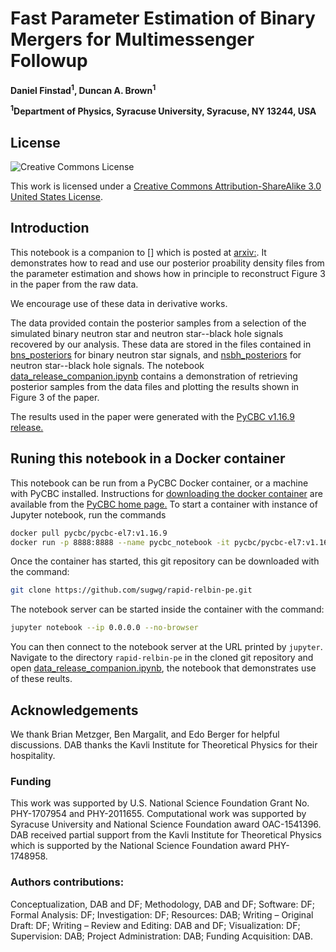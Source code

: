 # Fast Parameter Estimation of Binary Mergers for Multimessenger Followup

**Daniel Finstad<sup>1</sup>, Duncan A. Brown<sup>1</sup>**

**<sup>1</sup>Department of Physics, Syracuse University, Syracuse, NY 13244, USA**

## License

![Creative Commons License](https://i.creativecommons.org/l/by-sa/3.0/us/88x31.png "Creative Commons License")

This work is licensed under a [Creative Commons Attribution-ShareAlike 3.0 United States License](http://creativecommons.org/licenses/by-sa/3.0/us/).

## Introduction

This notebook is a companion to [] which is posted at [arxiv:](https://arxiv.org/abs/). It demonstrates how to read and use our posterior proability density files from the parameter estimation and shows how in principle to reconstruct Figure 3 in the paper from the raw data.

We encourage use of these data in derivative works.

The data provided contain the posterior samples from a selection of the simulated binary neutron star and neutron star--black hole signals recovered by our analysis. These data are stored in the files contained in [bns_posteriors](https://github.com/sugwg/rapid-relbin-pe/tree/master/bns_posteriors) for binary neutron star signals, and [nsbh_posteriors](https://github.com/sugwg/rapid-relbin-pe/tree/master/nsbh_posteriors) for neutron star--black hole signals. The notebook [data_release_companion.ipynb](https://github.com/sugwg/rapid-relbin-pe/blob/master/data_release_companion.ipynb) contains a demonstration of retrieving posterior samples from the data files and plotting the results shown in Figure 3 of the paper.

The results used in the paper were generated with the [PyCBC v1.16.9 release.](https://github.com/gwastro/pycbc/releases/tag/v1.16.9)

## Runing this notebook in a Docker container

This notebook can be run from a PyCBC Docker container, or a machine with PyCBC installed. Instructions for [downloading the docker container](http://gwastro.github.io/pycbc/latest/html/docker.html) are available from the [PyCBC home page.](https://pycbc.org/) To start a container with instance of Jupyter notebook, run the commands
```sh
docker pull pycbc/pycbc-el7:v1.16.9
docker run -p 8888:8888 --name pycbc_notebook -it pycbc/pycbc-el7:v1.16.9 /bin/bash -l
```
Once the container has started, this git repository can be downloaded with the command:
```sh
git clone https://github.com/sugwg/rapid-relbin-pe.git
```
The notebook server can be started inside the container with the command:
```sh
jupyter notebook --ip 0.0.0.0 --no-browser
```
You can then connect to the notebook server at the URL printed by ``jupyter``. Navigate to the directory `rapid-relbin-pe` in the cloned git repository and open [data_release_companion.ipynb](https://github.com/sugwg/rapid-relbin-pe/blob/master/data_release_companion.ipynb), the notebook that demonstrates use of these reults.

## Acknowledgements
We thank Brian Metzger, Ben Margalit, and Edo Berger for helpful discussions. DAB thanks the Kavli Institute for Theoretical Physics for their hospitality.

### Funding

This work was supported by U.S. National Science Foundation Grant No. PHY-1707954 and PHY-2011655. Computational work was supported by Syracuse University and National Science Foundation award OAC-1541396. DAB received partial support from the Kavli Institute for Theoretical Physics which is supported by the National Science Foundation award PHY-1748958.

### Authors contributions:
Conceptualization, DAB and DF; Methodology, DAB and DF; Software: DF; Formal Analysis: DF; Investigation: DF; Resources: DAB; Writing – Original Draft: DF; Writing – Review and Editing: DAB and DF; Visualization: DF; Supervision: DAB; Project Administration: DAB; Funding Acquisition: DAB.

